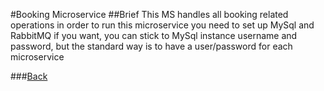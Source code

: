 #Booking Microservice
##Brief
This MS handles all booking related operations
in order to run this microservice you need to set up MySql and RabbitMQ
if you want, you can stick to MySql instance username and password,
but the standard way is to have a user/password for each microservice




###[Back](../README.md)